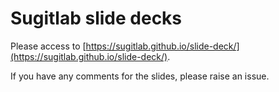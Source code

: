 # Sugitlab slide decks

Please access to [https://sugitlab.github.io/slide-deck/](https://sugitlab.github.io/slide-deck/).

If you have any comments for the slides, please raise an issue.
